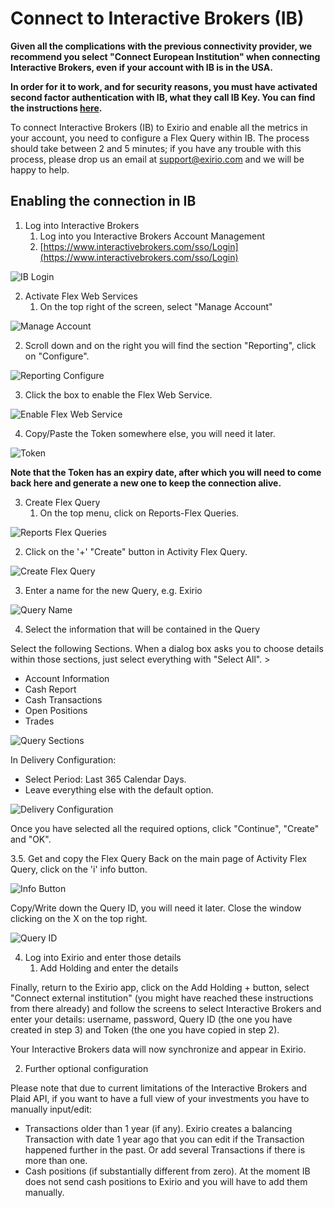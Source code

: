 # Connect to Interactive Brokers (IB)

**Given all the complications with the previous connectivity provider, we recommend you select "Connect European Institution" when connecting Interactive Brokers, even if your account with IB is in the USA.**

**In order for it to work, and for security reasons, you must have activated second factor authentication with IB, what they call IB Key. You can find the instructions [here](https://ibkr.info/node/2260).**

To connect Interactive Brokers (IB) to Exirio and enable all the metrics in your account, you need to configure a Flex Query within IB. The process should take between 2 and 5 minutes; if you have any trouble with this process, please drop us an email at support@exirio.com and we will be happy to help.

## Enabling the connection in IB

1. Log into Interactive Brokers
   1. Log into you Interactive Brokers Account Management
   1. [https://www.interactivebrokers.com/sso/Login](https://www.interactivebrokers.com/sso/Login)

![IB Login](https://s3-eu-central-1.amazonaws.com/euc-cdn.freshdesk.com/data/helpdesk/attachments/production/80033708015/original/L_ApCUR0Lko7knzqx6zlPMQynJoohsk0Tw.png?1630397206)

2. Activate Flex Web Services
   1. On the top right of the screen, select "Manage Account"

![Manage Account](https://s3-eu-central-1.amazonaws.com/euc-cdn.freshdesk.com/data/helpdesk/attachments/production/80033709753/original/yn-x9o5Wd-d7l9w99nQfCqXP0gHNlOO9yQ.png?1630397431)

   2. Scroll down and on the right you will find the section "Reporting", click on "Configure".

![Reporting Configure](https://s3-eu-central-1.amazonaws.com/euc-cdn.freshdesk.com/data/helpdesk/attachments/production/80033708799/original/EWaZWPNtjjbwbBCxpbTzrPpMJTBh3IvC2Q.png?1630397314)

   3. Click the box to enable the Flex Web Service.

![Enable Flex Web Service](https://s3-eu-central-1.amazonaws.com/euc-cdn.freshdesk.com/data/helpdesk/attachments/production/80033718126/original/jL9mIpwXTMTqWdodkjc3J8MFdA9wAzkGDw.png?1630398529)

   4. Copy/Paste the Token somewhere else, you will need it later.

![Token](https://s3-eu-central-1.amazonaws.com/euc-cdn.freshdesk.com/data/helpdesk/attachments/production/80033718408/original/HzZoBa378_Cig2OCVEu_1mTB4v_BpbqS9w.png?1630398566)

**Note that the Token has an expiry date, after which you will need to come back here and generate a new one to keep the connection alive.**

3. Create Flex Query
   1. On the top menu, click on Reports-Flex Queries.

![Reports Flex Queries](https://s3-eu-central-1.amazonaws.com/euc-cdn.freshdesk.com/data/helpdesk/attachments/production/80028603365/original/xRk8s7CLQ6k0fWsgNOFBCqRJx_QkpcMkiw.png?1628279701)

   2. Click on the '+' "Create" button in Activity Flex Query.

![Create Flex Query](https://s3-eu-central-1.amazonaws.com/euc-cdn.freshdesk.com/data/helpdesk/attachments/production/80028603447/original/1pxXzP97x-_Tn0AGSOt97u0xSL0YwFUOVw.png?1628279783)

   3. Enter a name for the new Query, e.g. Exirio

![Query Name](https://s3-eu-central-1.amazonaws.com/euc-cdn.freshdesk.com/data/helpdesk/attachments/production/80034839690/original/PLwT3Y1OQN7y20uB8YiqSyse5QfB5ynzXA.png?1630841058)

   4. Select the information that will be contained in the Query

Select the following Sections. When a dialog box asks you to choose details within those sections, just select everything with "Select All". >

- Account Information
- Cash Report
- Cash Transactions
- Open Positions
- Trades

![Query Sections](https://s3-eu-central-1.amazonaws.com/euc-cdn.freshdesk.com/data/helpdesk/attachments/production/80028603547/original/d3kqMZFzJNk4Fl_UqACp86K5dsObk8LcYQ.png?1628280009)

In Delivery Configuration:

- Select Period: Last 365 Calendar Days.
- Leave everything else with the default option.

![Delivery Configuration](https://s3-eu-central-1.amazonaws.com/euc-cdn.freshdesk.com/data/helpdesk/attachments/production/80028603784/original/UG7koi5Kkkj31FIGwVq-6ZiUjoGy1Z0icg.png?1628280250)

Once you have selected all the required options, click "Continue", "Create" and "OK".

3.5. Get and copy the Flex Query
Back on the main page of Activity Flex Query, click on the 'i' info button.

![Info Button](https://s3-eu-central-1.amazonaws.com/euc-cdn.freshdesk.com/data/helpdesk/attachments/production/80028603860/original/bxYLZqvDjadZpQNiNWupMGBuurPy5MoNnw.png?1628280420)

Copy/Write down the Query ID, you will need it later. Close the window clicking on the X on the top right.

![Query ID](https://s3-eu-central-1.amazonaws.com/euc-cdn.freshdesk.com/data/helpdesk/attachments/production/80035398845/original/-VSeEJDbUx5-SlXLFICADUVGcpgrwOWevQ.png?1631023193)

4. Log into Exirio and enter those details
   1. Add Holding and enter the details

Finally, return to the Exirio app, click on the Add Holding + button, select "Connect external institution" (you might have reached these instructions from there already) and follow the screens to select Interactive Brokers and enter your details: username, password, Query ID (the one you have created in step 3) and Token (the one you have copied in step 2).

Your Interactive Brokers data will now synchronize and appear in Exirio.

   2. Further optional configuration

Please note that due to current limitations of the Interactive Brokers and Plaid API, if you want to have a full view of your investments you have to manually input/edit:

- Transactions older than 1 year (if any). Exirio creates a balancing Transaction with date 1 year ago that you can edit if the Transaction happened further in the past. Or add several Transactions if there is more than one.
- Cash positions (if substantially different from zero). At the moment IB does not send cash positions to Exirio and you will have to add them manually.